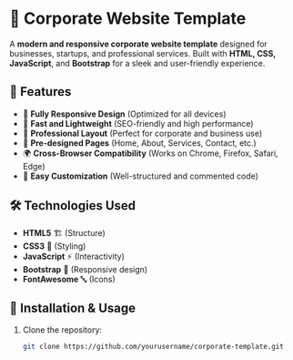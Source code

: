# 🏢 Corporate Website Template  

A **modern and responsive corporate website template** designed for businesses, startups, and professional services. Built with **HTML, CSS, JavaScript**, and **Bootstrap** for a sleek and user-friendly experience.  

## 🎯 Features  
- 🎨 **Fully Responsive Design** (Optimized for all devices)  
- 🚀 **Fast and Lightweight** (SEO-friendly and high performance)  
- 🏢 **Professional Layout** (Perfect for corporate and business use)  
- 📄 **Pre-designed Pages** (Home, About, Services, Contact, etc.)  
- 🌍 **Cross-Browser Compatibility** (Works on Chrome, Firefox, Safari, Edge)  
- 🔗 **Easy Customization** (Well-structured and commented code)  

## 🛠 Technologies Used  
- **HTML5** 🏗 (Structure)  
- **CSS3** 🎨 (Styling)  
- **JavaScript** ⚡ (Interactivity)  
- **Bootstrap** 📱 (Responsive design)  
- **FontAwesome** 🔤 (Icons)  

## 🚀 Installation & Usage  
1. Clone the repository:  
   ```bash
   git clone https://github.com/yourusername/corporate-template.git
